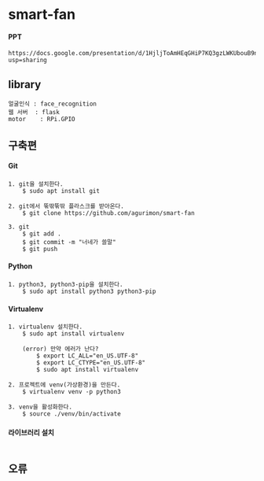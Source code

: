 # smart-fan

#### PPT
```buildoutcfg
https://docs.google.com/presentation/d/1HjljToAmHEqGHiP7KQ3gzLWKUbouB9nNMGS_PHmBAQc/edit?usp=sharing
```
## library
```buildoutcfg
얼굴인식 : face_recognition 
웹 서버  : flask
motor    : RPi.GPIO
```
## 구축편

#### Git
```buildoutcfg
1. git을 설치한다.
    $ sudo apt install git
    
2. git에서 뚞딲뚞딲 플라스크를 받아온다.
    $ git clone https://github.com/agurimon/smart-fan
    
3. git
    $ git add .
    $ git commit -m "너네가 쓸말"
    $ git push
```

#### Python
```buildoutcfg
1. python3, python3-pip을 설치한다.
    $ sudo apt install python3 python3-pip
```

#### Virtualenv
```buildoutcfg
1. virtualenv 설치한다.
    $ sudo apt install virtualenv
    
    (error) 만약 에러가 난다?
        $ export LC_ALL="en_US.UTF-8"
        $ export LC_CTYPE="en_US.UTF-8"
        $ sudo apt install virtualenv

2. 프로젝트에 venv(가상환경)을 만든다.
    $ virtualenv venv -p python3

3. venv을 활성화한다.
    $ source ./venv/bin/activate
```

#### 라이브러리 설치
```buildoutcfg

```


## 오류
```buildoutcfg

```
